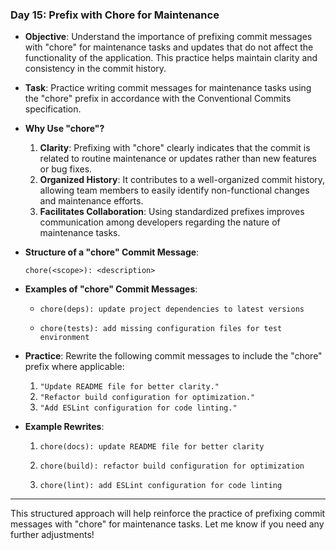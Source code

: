 ### **Day 15: Prefix with Chore for Maintenance**

- **Objective**: Understand the importance of prefixing commit messages with "chore" for maintenance tasks and updates that do not affect the functionality of the application. This practice helps maintain clarity and consistency in the commit history.

- **Task**: Practice writing commit messages for maintenance tasks using the "chore" prefix in accordance with the Conventional Commits specification.

- **Why Use "chore"?**
  1. **Clarity**: Prefixing with "chore" clearly indicates that the commit is related to routine maintenance or updates rather than new features or bug fixes.
  2. **Organized History**: It contributes to a well-organized commit history, allowing team members to easily identify non-functional changes and maintenance efforts.
  3. **Facilitates Collaboration**: Using standardized prefixes improves communication among developers regarding the nature of maintenance tasks.

- **Structure of a "chore" Commit Message**:
  ```
  chore(<scope>): <description>
  ```

- **Examples of "chore" Commit Messages**:
  - ```
    chore(deps): update project dependencies to latest versions
    ```
  - ```
    chore(tests): add missing configuration files for test environment
    ```

- **Practice**: Rewrite the following commit messages to include the "chore" prefix where applicable:
  1. `"Update README file for better clarity."`
  2. `"Refactor build configuration for optimization."`
  3. `"Add ESLint configuration for code linting."`

- **Example Rewrites**:
  1. ```
     chore(docs): update README file for better clarity
     ```

  2. ```
     chore(build): refactor build configuration for optimization
     ```

  3. ```
     chore(lint): add ESLint configuration for code linting
     ```

---

This structured approach will help reinforce the practice of prefixing commit messages with "chore" for maintenance tasks. Let me know if you need any further adjustments!